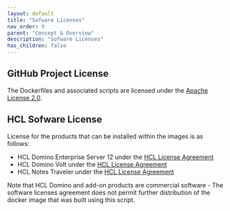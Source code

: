 ```yaml
---
layout: default
title: "Sofware Licenses"
nav_order: 9
parent: "Concept & Overview"
description: "Sofware Licenses"
has_children: false
---
```


## GitHub Project License

The Dockerfiles and associated scripts are licensed under the [Apache License 2.0](https://www.apache.org/licenses/LICENSE-2.0.html). 

## HCL Sofware License

License for the products that can be installed within the images is as follows:

* HCL Domino Enterprise Server 12 under the [HCL License Agreement](https://www.hcltechsw.com/wps/portal/resources/license-agreements)
* HCL Domino Volt under the [HCL License Agreement](https://www.hcltechsw.com/wps/portal/resources/license-agreements)
* HCL Notes Traveler under the [HCL License Agreement](https://www.hcltechsw.com/wps/portal/resources/license-agreements)

Note that HCL Domino and add-on products are commercial software - The software licenses agreement does not permit further distribution of the docker image that was built using this script.
